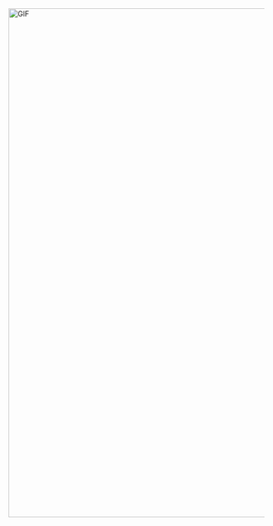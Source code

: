 <img align="left" alt="GIF" src="https://cdn.discordapp.com/attachments/760585593263751188/760585640571306055/3.gif" width="1000vw" />
